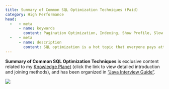 ```yaml
---
title: Summary of Common SQL Optimization Techniques (Paid)
category: High Performance
head:
  -   - meta
      - name: keywords
        content: Pagination Optimization, Indexing, Show Profile, Slow SQL
  -   - meta
      - name: description
        content: SQL optimization is a hot topic that everyone pays attention to. Whether in interviews or in work, you are likely to encounter it. If one day the online interface you are responsible for experiences performance issues and needs optimization, the first thing you might think of is optimizing SQL, as the cost of modification is much lower compared to code.
---
```


**Summary of Common SQL Optimization Techniques** is exclusive content related to my [Knowledge Planet](https://javaguide.cn/about-the-author/zhishixingqiu-two-years.html) (click the link to view detailed introduction and joining methods), and has been organized in [“Java Interview Guide”](https://javaguide.cn/zhuanlan/java-mian-shi-zhi-bei.html).

![](https://oss.javaguide.cn/javamianshizhibei/sql-optimization.png)

<!-- @include: @planet.snippet.md -->

<!-- @include: @article-footer.snippet.md -->
